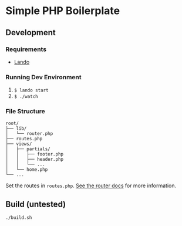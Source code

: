 # Simple PHP Boilerplate

## Development

### Requirements

* [Lando](https://lando.dev/)

### Running Dev Environment

1. `$ lando start`
2. `$ ./watch`

### File Structure

```
root/
├── lib/
│   └── router.php
├── routes.php
├── views/
│   ├── partials/
│   │   ├── footer.php
│   │   ├── header.php
│   │   └── ...
│   └── home.php
└── ...
```

Set the routes in `routes.php`. [See the router docs](https://phprouter.com) for more information.

## Build (untested)

``` sh
./build.sh
```
